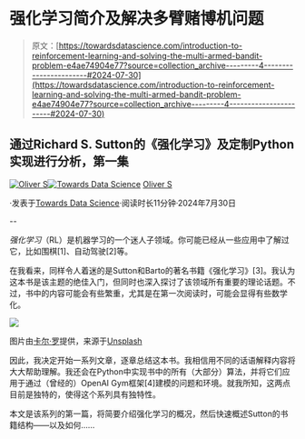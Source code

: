 # 强化学习简介及解决多臂赌博机问题

> 原文：[https://towardsdatascience.com/introduction-to-reinforcement-learning-and-solving-the-multi-armed-bandit-problem-e4ae74904e77?source=collection_archive---------4-----------------------#2024-07-30](https://towardsdatascience.com/introduction-to-reinforcement-learning-and-solving-the-multi-armed-bandit-problem-e4ae74904e77?source=collection_archive---------4-----------------------#2024-07-30)

## 通过Richard S. Sutton的《强化学习》及定制Python实现进行分析，第一集

[](https://medium.com/@hrmnmichaels?source=post_page---byline--e4ae74904e77--------------------------------)[![Oliver S](../Images/b5ee0fa2d5fb115f62e2e9dfcb92afdd.png)](https://medium.com/@hrmnmichaels?source=post_page---byline--e4ae74904e77--------------------------------)[](https://towardsdatascience.com/?source=post_page---byline--e4ae74904e77--------------------------------)[![Towards Data Science](../Images/a6ff2676ffcc0c7aad8aaf1d79379785.png)](https://towardsdatascience.com/?source=post_page---byline--e4ae74904e77--------------------------------) [Oliver S](https://medium.com/@hrmnmichaels?source=post_page---byline--e4ae74904e77--------------------------------)

·发表于[Towards Data Science](https://towardsdatascience.com/?source=post_page---byline--e4ae74904e77--------------------------------)·阅读时长11分钟·2024年7月30日

--

*强化学习*（RL）是机器学习的一个迷人子领域。你可能已经从一些应用中了解过它，比如围棋[1]、自动驾驶[2]等。

在我看来，同样令人着迷的是Sutton和Barto的著名书籍《强化学习》[3]。我认为这本书是该主题的绝佳入门，但同时也深入探讨了该领域所有重要的理论话题。不过，书中的内容可能会有些繁重，尤其是在第一次阅读时，可能会显得有些数学化。

![](../Images/bc65662dc54fac6f6aab98c0120e834d.png)

图片由[卡尔·罗](https://unsplash.com/de/@carltraw?utm_content=creditCopyText&utm_medium=referral&utm_source=unsplash)提供，来源于[Unsplash](https://unsplash.com/de/fotos/grau-rote-arcade-automaten-hv4jH7B_U8Y?utm_content=creditCopyText&utm_medium=referral&utm_source=unsplash)

因此，我决定开始一系列文章，逐章总结这本书。我相信用不同的话语解释内容将大大帮助理解。我还会在Python中实现书中的所有（大部分）算法，并将它们应用于通过（曾经的）OpenAI Gym框架[4]建模的问题和环境。就我所知，这两点目前是独特的，使得这个系列具有独特性。

本文是该系列的第一篇，将简要介绍强化学习的概况，然后快速概述Sutton的书籍结构——以及如何……
